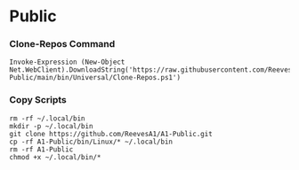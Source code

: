 # Public

### Clone-Repos Command
```
Invoke-Expression (New-Object Net.WebClient).DownloadString('https://raw.githubusercontent.com/ReevesA1/A1-Public/main/bin/Universal/Clone-Repos.ps1')
```

### Copy Scripts
```
rm -rf ~/.local/bin
mkdir -p ~/.local/bin
git clone https://github.com/ReevesA1/A1-Public.git
cp -rf A1-Public/bin/Linux/* ~/.local/bin
rm -rf A1-Public
chmod +x ~/.local/bin/*

```
